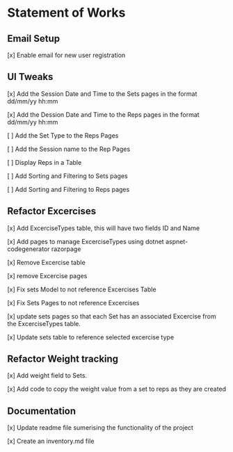 #  Statement of Works

## Email Setup

[x] Enable email for new user registration

## UI Tweaks

[x] Add the Session Date and Time to the Sets pages in the format dd/mm/yy hh:mm

[x] Add the Dession Date and Time to the Reps pages in the format dd/mm/yy hh:mm

[ ] Add the Set Type to the Reps Pages

[ ] Add the Session name to the Rep Pages

[ ] Display Reps in a Table

[ ] Add Sorting and Filtering to Sets pages

[ ] Add Sorting and Filtering to Reps pages

## Refactor Excercises

[x] Add ExcerciseTypes table, this will have two fields ID and Name

[x] Add pages to manage ExcerciseTypes using dotnet aspnet-codegenerator razorpage

[x] Remove Excercise table 

[x] remove Excercise pages

[x] Fix sets Model to not reference Excercises Table

[x] Fix Sets Pages to not reference Excercises

[x] update sets pages so that each Set has an associated Excercise from the  ExcerciseTypes table.

[x] Update sets table to reference selected excercise type

## Refactor Weight tracking

[x] Add weight field to Sets.

[x] Add code to copy the weight value from a set to reps as they are created

## Documentation

[x] Update readme file sumerising the functionality of the project

[x] Create an inventory.md file
